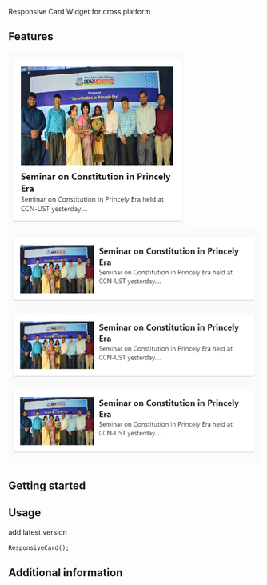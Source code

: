 <!--
This README describes the package. If you publish this package to pub.dev,
this README's contents appear on the landing page for your package.

For information about how to write a good package README, see the guide for
[writing package pages](https://dart.dev/guides/libraries/writing-package-pages).

For general information about developing packages, see the Dart guide for
[creating packages](https://dart.dev/guides/libraries/create-library-packages)
and the Flutter guide for
[developing packages and plugins](https://flutter.dev/developing-packages).
-->

Responsive Card Widget for cross platform

## Features

<img src="https://github.com/RaddN/flutter_responsive_card/blob/main/assets/in%20mobile.png" alt="in mobile">
<img src="https://github.com/RaddN/flutter_responsive_card/blob/main/assets/in%20desktop.png" alt="in mobile">

## Getting started
<!--
TODO: List prerequisites and provide or point to information on how to
start using the package.-->

## Usage

add latest version

```dart
ResponsiveCard();
```

## Additional information
<!--
TODO: Tell users more about the package: where to find more information, how to
contribute to the package, how to file issues, what response they can expect
from the package authors, and more.-->
